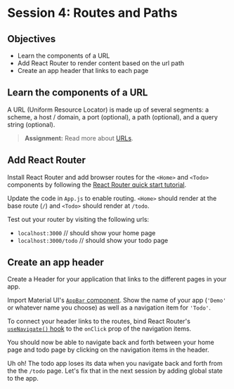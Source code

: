 # Session 4: Routes and Paths

## Objectives

- Learn the components of a URL
- Add React Router to render content based on the url path
- Create an app header that links to each page

## Learn the components of a URL

A URL (Uniform Resource Locator) is made up of several segments: a scheme, a host / domain, a port (optional), a path (optional), and a query string (optional).

> **Assignment:** Read more about [URLs](https://www.ibm.com/docs/en/cics-ts/5.3?topic=concepts-components-url).

## Add React Router

Install React Router and add browser routes for the `<Home>` and `<Todo>` components by following the [React Router quick start tutorial](https://reactrouter.com/docs/en/v6/getting-started/overview).

Update the code in `App.js` to enable routing. `<Home>` should render at the base route (`/`) and `<Todo>` should render at `/todo`.

Test out your router by visiting the following urls:

- `localhost:3000` // should show your home page
- `localhost:3000/todo` // should show your todo page

## Create an app header

Create a Header for your application that links to the different pages in your app.

Import Material UI's [`AppBar` component](https://mui.com/components/app-bar/). Show the name of your app (`'Demo'` or whatever name you choose) as well as a navigation item for `'Todo'`.

To connect your header links to the routes, bind React Router's [`useNavigate()` hook](https://reactrouter.com/docs/en/v6/api#usenavigate) to the `onClick` prop of the navigation items.

You should now be able to navigate back and forth between your home page and todo page by clicking on the navigation items in the header.

Uh oh! The todo app loses its data when you navigate back and forth from the the `/todo` page. Let's fix that in the next session by adding global state to the app.
